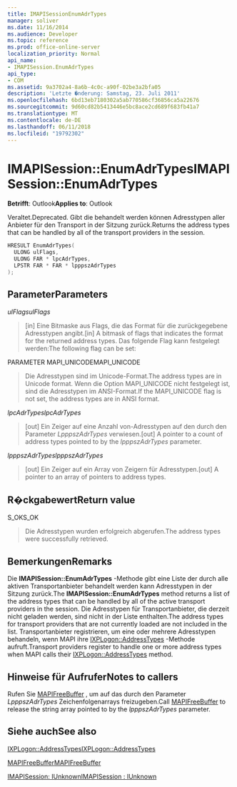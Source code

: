 ```yaml
---
title: IMAPISessionEnumAdrTypes
manager: soliver
ms.date: 11/16/2014
ms.audience: Developer
ms.topic: reference
ms.prod: office-online-server
localization_priority: Normal
api_name:
- IMAPISession.EnumAdrTypes
api_type:
- COM
ms.assetid: 9a3702a4-8a6b-4c0c-a90f-02be3a2bfa05
description: 'Letzte �nderung: Samstag, 23. Juli 2011'
ms.openlocfilehash: 6bd13eb7180302a5ab770586cf36856ca5a22676
ms.sourcegitcommit: 9d60cd82b5413446e5bc8ace2cd689f683fb41a7
ms.translationtype: MT
ms.contentlocale: de-DE
ms.lasthandoff: 06/11/2018
ms.locfileid: "19792302"
---
```

# <a name="imapisessionenumadrtypes"></a><span data-ttu-id="229dd-103">IMAPISession::EnumAdrTypes</span><span class="sxs-lookup"><span data-stu-id="229dd-103">IMAPISession::EnumAdrTypes</span></span>

  
  
<span data-ttu-id="229dd-104">**Betrifft**: Outlook</span><span class="sxs-lookup"><span data-stu-id="229dd-104">**Applies to**: Outlook</span></span> 
  
<span data-ttu-id="229dd-105">Veraltet.</span><span class="sxs-lookup"><span data-stu-id="229dd-105">Deprecated.</span></span> <span data-ttu-id="229dd-106">Gibt die behandelt werden können Adresstypen aller Anbieter für den Transport in der Sitzung zurück.</span><span class="sxs-lookup"><span data-stu-id="229dd-106">Returns the address types that can be handled by all of the transport providers in the session.</span></span> 
  
```cpp
HRESULT EnumAdrTypes(
  ULONG ulFlags,
  ULONG FAR * lpcAdrTypes,
  LPSTR FAR * FAR * lpppszAdrTypes
);
```

## <a name="parameters"></a><span data-ttu-id="229dd-107">Parameter</span><span class="sxs-lookup"><span data-stu-id="229dd-107">Parameters</span></span>

 <span data-ttu-id="229dd-108">_ulFlags_</span><span class="sxs-lookup"><span data-stu-id="229dd-108">_ulFlags_</span></span>
  
> <span data-ttu-id="229dd-109">[in] Eine Bitmaske aus Flags, die das Format für die zurückgegebene Adresstypen angibt.</span><span class="sxs-lookup"><span data-stu-id="229dd-109">[in] A bitmask of flags that indicates the format for the returned address types.</span></span> <span data-ttu-id="229dd-110">Das folgende Flag kann festgelegt werden:</span><span class="sxs-lookup"><span data-stu-id="229dd-110">The following flag can be set:</span></span>
    
<span data-ttu-id="229dd-111">PARAMETER MAPI_UNICODE</span><span class="sxs-lookup"><span data-stu-id="229dd-111">MAPI_UNICODE</span></span> 
  
> <span data-ttu-id="229dd-112">Die Adresstypen sind im Unicode-Format.</span><span class="sxs-lookup"><span data-stu-id="229dd-112">The address types are in Unicode format.</span></span> <span data-ttu-id="229dd-113">Wenn die Option MAPI_UNICODE nicht festgelegt ist, sind die Adresstypen im ANSI-Format.</span><span class="sxs-lookup"><span data-stu-id="229dd-113">If the MAPI_UNICODE flag is not set, the address types are in ANSI format.</span></span>
    
 <span data-ttu-id="229dd-114">_lpcAdrTypes_</span><span class="sxs-lookup"><span data-stu-id="229dd-114">_lpcAdrTypes_</span></span>
  
> <span data-ttu-id="229dd-115">[out] Ein Zeiger auf eine Anzahl von-Adresstypen auf den durch den Parameter _LpppszAdrTypes_ verwiesen.</span><span class="sxs-lookup"><span data-stu-id="229dd-115">[out] A pointer to a count of address types pointed to by the  _lpppszAdrTypes_ parameter.</span></span> 
    
 <span data-ttu-id="229dd-116">_lpppszAdrTypes_</span><span class="sxs-lookup"><span data-stu-id="229dd-116">_lpppszAdrTypes_</span></span>
  
> <span data-ttu-id="229dd-117">[out] Ein Zeiger auf ein Array von Zeigern für Adresstypen.</span><span class="sxs-lookup"><span data-stu-id="229dd-117">[out] A pointer to an array of pointers to address types.</span></span>
    
## <a name="return-value"></a><span data-ttu-id="229dd-118">R�ckgabewert</span><span class="sxs-lookup"><span data-stu-id="229dd-118">Return value</span></span>

<span data-ttu-id="229dd-119">S_OK</span><span class="sxs-lookup"><span data-stu-id="229dd-119">S_OK</span></span> 
  
> <span data-ttu-id="229dd-120">Die Adresstypen wurden erfolgreich abgerufen.</span><span class="sxs-lookup"><span data-stu-id="229dd-120">The address types were successfully retrieved.</span></span>
    
## <a name="remarks"></a><span data-ttu-id="229dd-121">Bemerkungen</span><span class="sxs-lookup"><span data-stu-id="229dd-121">Remarks</span></span>

<span data-ttu-id="229dd-122">Die **IMAPISession::EnumAdrTypes** -Methode gibt eine Liste der durch alle aktiven Transportanbieter behandelt werden kann Adresstypen in der Sitzung zurück.</span><span class="sxs-lookup"><span data-stu-id="229dd-122">The **IMAPISession::EnumAdrTypes** method returns a list of the address types that can be handled by all of the active transport providers in the session.</span></span> <span data-ttu-id="229dd-123">Die Adresstypen für Transportanbieter, die derzeit nicht geladen werden, sind nicht in der Liste enthalten.</span><span class="sxs-lookup"><span data-stu-id="229dd-123">The address types for transport providers that are not currently loaded are not included in the list.</span></span> <span data-ttu-id="229dd-124">Transportanbieter registrieren, um eine oder mehrere Adresstypen behandeln, wenn MAPI ihre [IXPLogon::AddressTypes](ixplogon-addresstypes.md) -Methode aufruft.</span><span class="sxs-lookup"><span data-stu-id="229dd-124">Transport providers register to handle one or more address types when MAPI calls their [IXPLogon::AddressTypes](ixplogon-addresstypes.md) method.</span></span> 
  
## <a name="notes-to-callers"></a><span data-ttu-id="229dd-125">Hinweise für Aufrufer</span><span class="sxs-lookup"><span data-stu-id="229dd-125">Notes to callers</span></span>

<span data-ttu-id="229dd-126">Rufen Sie [MAPIFreeBuffer](mapifreebuffer.md) , um auf das durch den Parameter _LpppszAdrTypes_ Zeichenfolgenarrays freizugeben.</span><span class="sxs-lookup"><span data-stu-id="229dd-126">Call [MAPIFreeBuffer](mapifreebuffer.md) to release the string array pointed to by the  _lpppszAdrTypes_ parameter.</span></span> 
  
## <a name="see-also"></a><span data-ttu-id="229dd-127">Siehe auch</span><span class="sxs-lookup"><span data-stu-id="229dd-127">See also</span></span>



[<span data-ttu-id="229dd-128">IXPLogon::AddressTypes</span><span class="sxs-lookup"><span data-stu-id="229dd-128">IXPLogon::AddressTypes</span></span>](ixplogon-addresstypes.md)
  
[<span data-ttu-id="229dd-129">MAPIFreeBuffer</span><span class="sxs-lookup"><span data-stu-id="229dd-129">MAPIFreeBuffer</span></span>](mapifreebuffer.md)
  
[<span data-ttu-id="229dd-130">IMAPISession: IUnknown</span><span class="sxs-lookup"><span data-stu-id="229dd-130">IMAPISession : IUnknown</span></span>](imapisessioniunknown.md)

